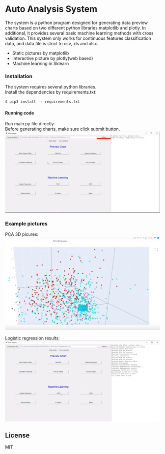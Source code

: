# Auto Analysis System
The system is a python program designed for generating data preview charts based on two different python libraries matplotlib and plotly. In additional, it provides several basic machine learning methods with cross validation. This system only works for continuous features classification data, and data file is strict to csv, xls and xlsx.

  - Static pictures by matplotlib
  - Interactive picture by plotly(web based)
  - Machine learning in Sklearn

### Installation

The system requires several python libraries.\
Install the dependencies by requirements.txt:
```sh
$ pip3 install -r requirements.txt 
```

#### Running code
Run main.py file directly.\
Before generating charts, make sure click submit button.
![alt text](https://github.com/Eajay/Auto-analysis-system/blob/master/pictures/submit.png)

### Example pictures
PCA 3D picures:
![alt text](https://github.com/Eajay/Auto-analysis-system/blob/master/pictures/PCA%203D.png)

Logistic regression results:
![alt text](https://github.com/Eajay/Auto-analysis-system/blob/master/pictures/logistic%20regression.png)


License
----
MIT
